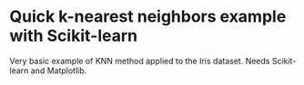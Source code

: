 # Quick k-nearest neighbors example with Scikit-learn

Very basic example of KNN method applied to the Iris dataset. Needs Scikit-learn and Matplotlib.
